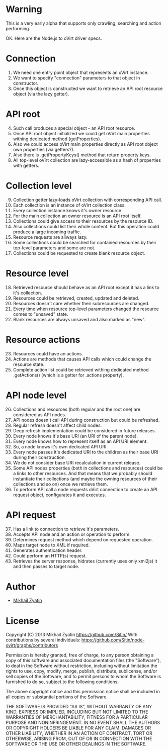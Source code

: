 Warning
=======
This is a very early alpha that supports only crawling, searching and action
performing.

OK. Here are the Node.js to oVirt driver specs.

Connection
========
1. We need one entry point object that represents an oVirt instance.
2. We want to specify "connection" parameters to that object in constructor.
3. Once this object is constructed we want to retrieve an API root resource
   object (via the lazy getter).

API root
========
4. Such call produces a special object - an API root resource.
5. Once API root object initialized we could get oVirt main properties
   withing dedicated method (getProperties).
6. Also we could access oVirt main properties directly as API root object
   own properties (via getters?).
7. Also there is .getPropertyKeys() method that return property keys.
8. All top-level oVirt collection are lazy-accessible as a hash of properties
   with getters.

Collection level
========
9. Collection getter lazy-loads oVirt collection with corresponding API call.
10. Each collection is an instance of oVirt collection class.
11. Every collection instance knows it's owner resource.
12. For the main collection an owner resource is an API root itself.
13. Collections could give access to their resources by the resource ID.
14. Also collections could list their whole content.
    But this operation could produce a large incoming traffic.
15. Resource requests are allways lazy.
16. Some collections could be searched for contained resources by their
    top-level parameters and some are not.
17. Collections could be requested to create blank resource object.

Resource level
========
18. Retrieved resource should behave as an API root except it has a link to
    it's collection.
19. Resources could be retrieved, created, updated and deleted.
20. Resources doesn't care whether their subresources are changed.
21. Every time when resource top-level parameters changed the resource
    comes to "unsaved" state.
22. Blank resources are always unsaved and also marked as "new".

Resource actions
========
23. Resources could have an actions.
24. Actions are methods that causes API calls which could change the
    resource state.
25. Complete action list could be retrieved withing dedicated method
    .getActions() (which is a getter for .actions property).

API node level
========
26. Collections and resources (both regular and the root one) are considered
    as API nodes.
27. API nodes doesn't call API during construction but could be refreshed.
28. Regular refresh doesn't affect child nodes.
29. Deep refresh implementation could be considered in future releases.
30. Every node knows it's base URI (an URI of the parent node).
31. Every node knows how to represent itself as an API URI element.
32. So, a node knows it's own dedicated API URI.
33. Every node passes it's dedicated URI to the children as their base URI
    during their construction.
34. We do not consider base URI recalculation in current release.
35. Some API nodes properties (both in collections and resources) could be
    a links to other resources. And that means that we probably should
    instantiate their collections (and maybe the owning resources of their
    collections and so on) once we retrieve them.
36. To perform API call a node requests oVirt connection to create an API
    request object, configurates it and executes.

API request
========
37. Has a link to connection to retrieve it's parameters.
38. Accepts API node and an action or operation to perform.
39. Determines request method which depend on requested operation.
40. Maps target node to XML if required.
41. Generates authentication header.
42. Could perform an HTTP(s) request.
43. Retrieves the server response, hidrates (currently uses only xml2js) it
    and then passes to target node.

Author
========
+ [Mikhail Zyatin](https://github.com/Sitin/)

License
========
Copyright (C) 2013 Mikhail Zyatin
https://github.com/Sitin/
With contributions by several individuals:
https://github.com/Sitin/node-ovirt/graphs/contributors

Permission is hereby granted, free of charge, to any person obtaining a copy of
this software and associated documentation files (the "Software"), to deal in
the Software without restriction, including without limitation the rights to
use, copy, modify, merge, publish, distribute, sublicense, and/or sell copies
of the Software, and to permit persons to whom the Software is furnished to do
so, subject to the following conditions:

The above copyright notice and this permission notice shall be included in all
copies or substantial portions of the Software.

THE SOFTWARE IS PROVIDED "AS IS", WITHOUT WARRANTY OF ANY KIND, EXPRESS OR
IMPLIED, INCLUDING BUT NOT LIMITED TO THE WARRANTIES OF MERCHANTABILITY,
FITNESS FOR A PARTICULAR PURPOSE AND NONINFRINGEMENT. IN NO EVENT SHALL THE
AUTHORS OR COPYRIGHT HOLDERS BE LIABLE FOR ANY CLAIM, DAMAGES OR OTHER
LIABILITY, WHETHER IN AN ACTION OF CONTRACT, TORT OR OTHERWISE, ARISING FROM,
OUT OF OR IN CONNECTION WITH THE SOFTWARE OR THE USE OR OTHER DEALINGS IN THE
SOFTWARE.